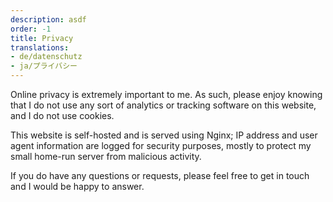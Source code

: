 ```yaml
---
description: asdf
order: -1
title: Privacy
translations:
- de/datenschutz
- ja/プライバシー
---
```


Online privacy is extremely important to me. As such, please enjoy knowing that I do not use any sort of analytics or tracking software on this website, and I do not use cookies.

This website is self-hosted and is served using Nginx; IP address and user agent information are logged for security purposes, mostly to protect my small home-run server from malicious activity.

If you do have any questions or requests, please feel free to get in touch and I would be happy to answer.
